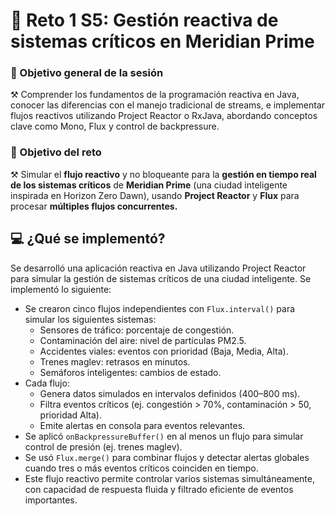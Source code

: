 # 🧬 Reto 1 S5: Gestión reactiva de sistemas críticos en Meridian Prime

### 🎯 Objetivo general de la sesión
⚒️ Comprender los fundamentos de la programación reactiva en Java, conocer las diferencias con el manejo tradicional de streams, e implementar flujos reactivos utilizando Project Reactor o RxJava, abordando conceptos clave como Mono, Flux y control de backpressure.

### 🎯 Objetivo del reto
⚒️ Simular el **flujo reactivo** y no bloqueante para la **gestión en tiempo real de los sistemas críticos** de **Meridian Prime** (una ciudad inteligente inspirada en Horizon Zero Dawn), usando **Project Reactor** y **Flux** para procesar **múltiples flujos concurrentes.**

## 💻 ¿Qué se implementó?
Se desarrolló una aplicación reactiva en Java utilizando Project Reactor para simular la gestión de sistemas críticos de una ciudad inteligente. Se implementó lo siguiente:
- Se crearon cinco flujos independientes con `Flux.interval()` para simular los siguientes sistemas:
  - Sensores de tráfico: porcentaje de congestión.
  - Contaminación del aire: nivel de partículas PM2.5.
  - Accidentes viales: eventos con prioridad (Baja, Media, Alta).
  - Trenes maglev: retrasos en minutos.
  - Semáforos inteligentes: cambios de estado.
- Cada flujo:
  - Genera datos simulados en intervalos definidos (400–800 ms).
  - Filtra eventos críticos (ej. congestión > 70%, contaminación > 50, prioridad Alta).
  - Emite alertas en consola para eventos relevantes.
- Se aplicó `onBackpressureBuffer()` en al menos un flujo para simular control de presión (ej. trenes maglev).
- Se usó `Flux.merge()` para combinar flujos y detectar alertas globales cuando tres o más eventos críticos coinciden en tiempo.
- Este flujo reactivo permite controlar varios sistemas simultáneamente, con capacidad de respuesta fluida y filtrado eficiente de eventos importantes.

